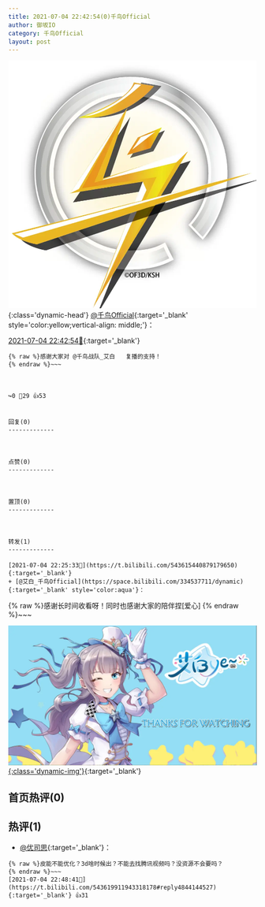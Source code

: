 ```yaml
---
title: 2021-07-04 22:42:54(0)千鸟Official
author: 御坂IO
category: 千鸟Official
layout: post
---
```


![img](/images/d7235309f85c0e1aec9d4ca9b6be983202228f8e.jpg){:class='dynamic-head'}
[@千鸟Official](https://space.bilibili.com/553771121/dynamic){:target='_blank' style='color:yellow;vertical-align: middle;'}：

[2021-07-04 22:42:54🔗](https://t.bilibili.com/543619911943318178){:target='_blank'}

~~~
{% raw %}感谢大家对 @千鸟战队_艾白   复播的支持！
{% endraw %}~~~



↪️0 💬29 👍53


回复(0)
-------------



点赞(0)
-------------



置顶(0)
-------------



转发(1)
-------------

[2021-07-04 22:25:33🔗](https://t.bilibili.com/543615440879179650){:target='_blank'}
+ [@艾白_千鸟Official](https://space.bilibili.com/334537711/dynamic){:target='_blank' style='color:aqua'}：
~~~
{% raw %}感谢长时间收看呀！同时也感谢大家的陪伴捏[爱心]
{% endraw %}~~~


[![img](/images/8275b5ddc1abcce4999ce685a14794be75332a21.png){:class='dynamic-img'}](/images/8275b5ddc1abcce4999ce685a14794be75332a21.png){:target='_blank'}




首页热评(0)
-------------



热评(1)
-------------

+ [@优司思](https://space.bilibili.com/281427334/dynamic){:target='_blank'}：
~~~
{% raw %}皮能不能优化？3d啥时候出？不能去找腾讯视频吗？没资源不会要吗？
{% endraw %}~~~
[2021-07-04 22:48:41🔗](https://t.bilibili.com/543619911943318178#reply4844144527){:target='_blank'} 👍31


